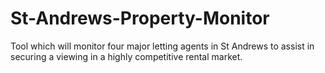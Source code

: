 # St-Andrews-Property-Monitor
Tool which will monitor four major letting agents in St Andrews to assist in securing a viewing in a highly competitive rental market.
